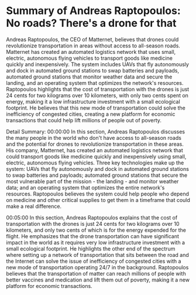 # Summary of Andreas Raptopoulos: No roads? There's a drone for that

Andreas Raptopoulos, the CEO of Matternet, believes that drones could revolutionize transportation in areas without access to all-season roads. Matternet has created an automated logistics network that uses small, electric, autonomous flying vehicles to transport goods like medicine quickly and inexpensively. The system includes UAVs that fly autonomously and dock in automated ground stations to swap batteries and payloads, automated ground stations that monitor weather data and secure the landing, and an operating system that optimizes the network's resources. Raptopoulos highlights that the cost of transportation with the drones is just 24 cents for two kilograms over 10 kilometers, with only two cents spent on energy, making it a low infrastructure investment with a small ecological footprint. He believes that this new mode of transportation could solve the inefficiency of congested cities, creating a new platform for economic transactions that could help lift millions of people out of poverty.

Detail Summary: 
00:00:00
In this section, Andreas Raptopoulos discusses the many people in the world who don't have access to all-season roads and the potential for drones to revolutionize transportation in these areas. His company, Matternet, has created an automated logistics network that could transport goods like medicine quickly and inexpensively using small, electric, autonomous flying vehicles. Three key technologies make up the system: UAVs that fly autonomously and dock in automated ground stations to swap batteries and payloads; automated ground stations that secure the most vulnerable part of the mission - the landing - and monitor weather data; and an operating system that optimizes the entire network's resources. Raptopoulos believes the system could help people who depend on medicine and other critical supplies to get them in a timeframe that could make a real difference.

00:05:00
In this section, Andreas Raptopoulos explains that the cost of transportation with the drones is just 24 cents for two kilograms over 10 kilometers, and only two cents of which is for the energy expended for the flight. He emphasizes that the drone transportation can have significant impact in the world as it requires very low infrastructure investment with a small ecological footprint. He highlights the other end of the spectrum where setting up a network of transportation that sits between the road and the Internet can solve the issue of inefficiency of congested cities with a new mode of transportation operating 24/7 in the background. Raptopoulos believes that the transportation of matter can reach millions of people with better vaccines and medication and lift them out of poverty, making it a new platform for economic transactions.

